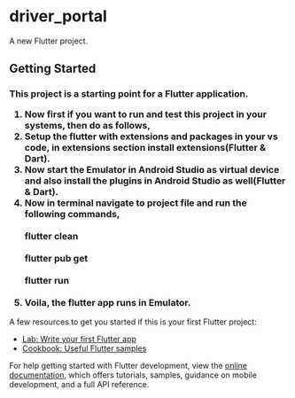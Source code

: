 # driver_portal

A new Flutter project.

## Getting Started
<h3>

This project is a starting point for a Flutter application.

1. Now first if you want to run and test this project in your systems, then do as follows,
2. Setup the flutter with extensions and packages in your vs code, in extensions section install extensions(Flutter & Dart).
3. Now start the Emulator in Android Studio as virtual device and also install the plugins in Android Studio as well(Flutter & Dart).
4. Now in terminal navigate to project file and run the following commands,<br><br>
   flutter clean<br><br>
   flutter pub get<br><br>
   flutter run<br><br>
5. Voila, the flutter app runs in Emulator.</h3>

A few resources to get you started if this is your first Flutter project:

- [Lab: Write your first Flutter app](https://docs.flutter.dev/get-started/codelab)
- [Cookbook: Useful Flutter samples](https://docs.flutter.dev/cookbook)

For help getting started with Flutter development, view the
[online documentation](https://docs.flutter.dev/), which offers tutorials,
samples, guidance on mobile development, and a full API reference.
